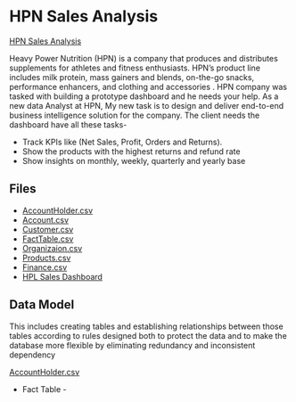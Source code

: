 # HPN Sales Analysis

[HPN Sales Analysis ](https://app.powerbi.com/groups/me/reports/5008b81e-993e-4a30-8aba-a6d7a2872317/ReportSection5c5cfc46dacb3ee7dd51?experience=power-bi) 

Heavy Power Nutrition (HPN) is a company that produces and distributes supplements for athletes and fitness enthusiasts. HPN’s product line includes milk protein, mass gainers and blends, on-the-go snacks, performance enhancers, and clothing and accessories .
HPN company was tasked with building a prototype dashboard and he needs your help. As a new data Analyst at HPN, My new task is to design and deliver end-to-end business intelligence solution for the company.
The client needs the dashboard have all these tasks- 
* Track KPIs like (Net Sales, Profit, Orders and Returns).
* Show the products with the highest returns and refund rate
* Show insights on monthly, weekly, quarterly and yearly base

## Files
* [AccountHolder.csv](HPN_sales_dshboard/AccountHolder.csv)
* [Account.csv](HPN_sales_dshboard/Account.csv)
* [Customer.csv](HPN_sales_dshboard/Customer.csv)
* [FactTable.csv](HPN_sales_dshboard/FactTable.csv)
* [Organizaion.csv](HPN_sales_dshboard/Organization.csv)
* [Products.csv](HPN_sales_dshboard/Products.csv)
* [Finance.csv](HPN_sales_dshboard/Finance.csv)
* [HPL Sales Dashboard](Starter_Code/.pptx)

## Data Model
This includes creating tables and establishing relationships between those tables according to rules 
designed both to protect the data and to make the database more flexible by 
eliminating redundancy and inconsistent dependency

[AccountHolder.csv](HPN_sales_dshboard/AccountHolder.csv)

* Fact Table - 



